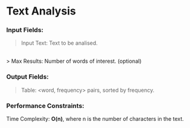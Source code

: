 Text Analysis 
===================

### Input Fields:

> Input Text: Text to be analised.
<br>
> Max Results: Number of words of interest. (optional)

### Output Fields:

> Table: <word, frequency> pairs, sorted by frequency.

### Performance Constraints:

Time Complexity: __O(n)__, where n is the number of characters in the text. 